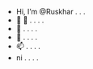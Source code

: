 - Hi, I’m @Ruskhar . . . 
- 👀 👀 . . . .
- 🌱 . . . .
- 💞️ . . . .
- 📫 . . . .
- ni . . . .

<!---
Ruskhar/Ruskhar is a ✨ special ✨ repository because its `README.md` (this file) appears on your GitHub profile.
You can click the Preview link to take a look at your changes.
--->
